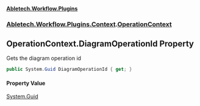 #### [Abletech.Workflow.Plugins](index.md 'index')
### [Abletech.Workflow.Plugins.Context](Abletech_Workflow_Plugins_Context.md 'Abletech.Workflow.Plugins.Context').[OperationContext](OperationContext.md 'Abletech.Workflow.Plugins.Context.OperationContext')
## OperationContext.DiagramOperationId Property
Gets the diagram operation id  
```csharp
public System.Guid DiagramOperationId { get; }
```
#### Property Value
[System.Guid](https://docs.microsoft.com/en-us/dotnet/api/System.Guid 'System.Guid')
